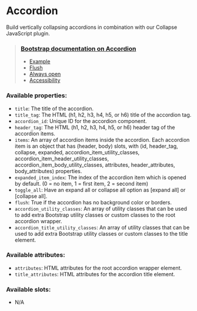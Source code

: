 # Accordion

Build vertically collapsing accordions in combination with our Collapse JavaScript plugin.

> ### [Bootstrap documentation on Accordion](https://getbootstrap.com/docs/5.3/components/accordion/)
> * [Example](https://getbootstrap.com/docs/5.3/components/accordion/#example)
> * [Flush](https://getbootstrap.com/docs/5.3/components/accordion/#flush)
> * [Always open](https://getbootstrap.com/docs/5.3/components/accordion/#always-open)
> * [Accessibility](https://getbootstrap.com/docs/5.3/components/accordion/#accessibility)


### Available properties:
* `title`: The title of the accordion.
* `title_tag`: The HTML (h1, h2, h3, h4, h5, or h6) title of the accordion tag.
* `accordion_id`: Unique ID for the accordion component.
* `header_tag`: The HTML (h1, h2, h3, h4, h5, or h6) header tag of the accordion items.
* `items`: An array of accordion items inside the accordion.
         Each accordion item is an object that has (header, body) slots,
         with (id, header_tag, collapse, expanded, accordion_item_utility_classes, accordion_item_header_utility_classes,
         accordion_item_body_utility_classes, attributes, header_attributes, body_attributes) properties.
* `expanded_item_index`: The index of the accordion item which is opened by default.
                       (0 = no item, 1 = first item, 2 = second item)
* `toggle_all`: Have an expand all or collapse all option as [expand all] or [collapse all].
* `flush`: True if the accordion has no background color or borders.
* `accordion_utility_classes`: An array of utility classes that can be used to add extra
                   Bootstrap utility classes or custom classes to the root accordion wrapper.
* `accordion_title_utility_classes`: An array of utility classes that can be used to add extra
                         Bootstrap utility classes or custom classes to the title element.

### Available attributes:
* `attributes`: HTML attributes for the root accordion wrapper element.
* `title_attributes`: HTML attributes for the accordion title element.

### Available slots:
* N/A